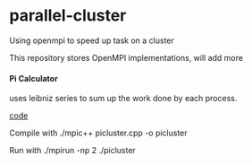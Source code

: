 # parallel-cluster
Using openmpi to speed up task on a cluster

This repository stores OpenMPI implementations, will add more
#### Pi Calculator
uses leibniz series to sum up the work done by each process.

[code](https://github.com/du00d/parallel-cluster/blob/master/picluster.cpp)

Compile with ./mpic++ picluster.cpp -o picluster

Run with ./mpirun -np 2 ./picluster

